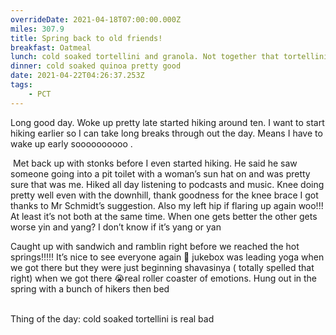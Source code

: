 ```yaml
---
overrideDate: 2021-04-18T07:00:00.000Z
miles: 307.9
title: Spring back to old friends!
breakfast: Oatmeal
lunch: cold soaked tortellini and granola. Not together that tortellini was a no
dinner: cold soaked quinoa pretty good
date: 2021-04-22T04:26:37.253Z
tags: 
    - PCT
---
```

Long good day. Woke up pretty late started hiking around ten. I want to start hiking earlier so I can take long breaks through out the day. Means I have to wake up early soooooooooo .

 Met back up with stonks before I even started hiking. He said he saw someone going into a pit toilet with a woman’s sun hat on and was pretty sure that was me. Hiked all day listening to podcasts and music. Knee doing pretty well even with the downhill, thank goodness for the knee brace I got thanks to Mr Schmidt’s suggestion. Also my left hip if flaring up again woo!!! At least it’s not both at the same time. When one gets better the other gets worse yin and yang? I don’t know if it’s yang or yan



Caught up with sandwich and ramblin right before we reached the hot springs!!!!! It’s nice to see everyone again 🥳 jukebox was leading yoga when we got there but they were just beginning shavasinya ( totally spelled that right) when we got there 😭real roller coaster of emotions. Hung out in the spring with a bunch of hikers then bed

\
Thing of the day: cold soaked tortellini is real bad